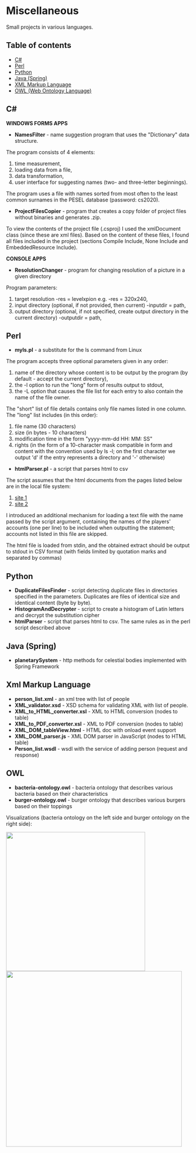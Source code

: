 # Miscellaneous
Small projects in various languages.

## Table of contents
* [C#](#C#)
* [Perl](#Perl)
* [Python](#Python)
* [Java (Spring)](#Java)
* [XML Markup Language](#Xml-Markup-Language)
* [OWL (Web Ontology Language)](#Owl)

## C# 

**WINDOWS FORMS APPS**

* **NamesFilter** - name suggestion program that uses the "Dictionary" data structure. 

The program consists of 4 elements:
1. time measurement,
2. loading data from a file,
3. data transformation,
4. user interface for suggesting names (two- and three-letter beginnings).

The program uses a file with names sorted from most often
to the least common surnames in the PESEL database (password: cs2020).

* **ProjectFilesCopier**  - program that creates a copy folder of project files without binaries and generates .zip.

To view the contents of the project file (.csproj) I used the xmlDocument class (since these are xml files). Based on the content of these files, I found all files included in the project (sections Compile Include, None Include and EmbeddedResource Include).

**CONSOLE APPS**
 
* **ResolutionChanger**  - program for changing resolution of a picture in a given directory

Program parameters:
1. target resolution -res = levelxpion e.g. -res = 320x240,
2. input directory (optional, if not provided, then current) -inputdir = path,
3. output directory (optional, if not specified, create output directory in the current directory) -outputdir = path,


## Perl 

* **myls.pl** - a substitute for the ls command from Linux

The program accepts three optional parameters given in any order:
1. name of the directory whose content is to be output by the program (by default - accept the current directory),
2. the -l option to run the "long" form of results output to stdout,
3. the -L option that causes the file list for each entry to also contain the name of the file owner.

The "short" list of file details contains only file names listed in one column. The "long" list includes (in this order):
1. file name (30 characters)
2. size (in bytes - 10 characters)
3. modification time in the form "yyyy-mm-dd HH: MM: SS"
4. rights (in the form of a 10-character mask compatible in form and content with the convention used by ls -l; on the first character we output 'd' if the entry represents a directory and '-' otherwise)

* **htmlParser.pl** - a script that parses html to csv

The script assumes that the html documents from the pages listed below are in the local file system:
1. [site 1](https://www.spoj.com/WIPING4/ranks/)
2. [site 2](https://www.spoj.com/WIPING5/ranks/)

I introduced an additional mechanism for loading a text file with the name passed by the script argument, containing the names of the players' accounts (one per line) to be included when outputting the statement; accounts not listed in this file are skipped.

The html file is loaded from stdin, and the obtained extract should be output to stdout in CSV format (with fields limited by quotation marks and separated by commas) 

## Python
* **DuplicateFilesFinder** - script detecting duplicate files in directories specified in the parameters. Duplicates are files of identical size and identical content (byte by byte).
* **HistogramAndDecrypter** - script to create a histogram of Latin letters and decrypt the substitution cipher
* **htmlParser** - script that parses html to csv. The same rules as in the perl script described above

## Java (Spring)
* **planetarySystem** - http methods for celestial bodies implemented with Spring Framework

## Xml Markup Language

* **person_list.xml** - an xml tree with list of people
* **XML_validator.xsd** - XSD schema for validating XML with list of people.
* **XML_to_HTML_converter.xsl** - XML to HTML conversion (nodes to table)
* **XML_to_PDF_converter.xsl** - XML to PDF conversion (nodes to table)
* **XML_DOM_tableView.html** - HTML doc with onload event support
* **XML_DOM_parser.js** - XML DOM parser in JavaScript (nodes to HTML table)
* **Person_list.wsdl** - wsdl with the service of adding person (request and response)

## OWL
* **bacteria-ontology.owl** - bacteria ontology that describes various bacteria based on their characteristics
* **burger-ontology.owl** - burger ontology that describes various burgers based on their toppings 

Visualizations (bacteria ontology on the left side and burger ontology on the right side): 


<img src="./OWL/visualizations/bacteria_visualiztion.png" width="380"> <img src="./OWL/visualizations/burger_visualization.png" width="480">
